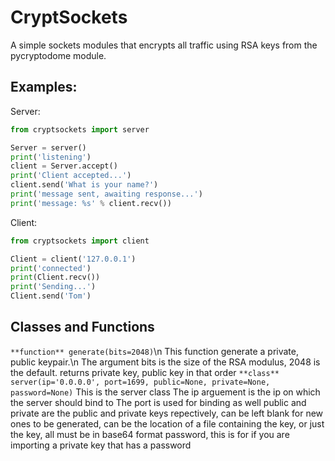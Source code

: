 # CryptSockets

A simple sockets modules that encrypts all traffic using RSA keys from the pycryptodome module.


## Examples:

Server:

```python
from cryptsockets import server

Server = server()
print('listening')
client = Server.accept()
print('Client accepted...')
client.send('What is your name?')
print('message sent, awaiting response...')
print('message: %s' % client.recv())
```

Client:

```python
from cryptsockets import client

Client = client('127.0.0.1')
print('connected')
print(Client.recv())
print('Sending...')
Client.send('Tom')
```

## Classes and Functions

`**function** generate(bits=2048)`\n
  This function generate a private, public keypair.\n
  The argument bits is the size of the RSA modulus, 2048 is the default.
  returns private key, public key in that order
`**class** server(ip='0.0.0.0', port=1699, public=None, private=None, password=None)`
  This is the server class
  The ip arguement is the ip on which the server should bind to
  The port is used for binding as well
  public and private are the public and private keys repectively, can be left blank for new ones to be generated, can be the location of a file containing the key, or just the key, all must be in base64 format
  password, this is for if you are importing a private key that has a password
